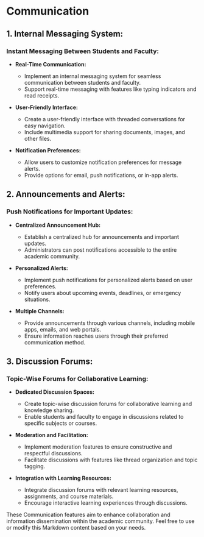 # Communication

## 1. Internal Messaging System:

### Instant Messaging Between Students and Faculty:
- **Real-Time Communication:**
    - Implement an internal messaging system for seamless communication between students and faculty.
    - Support real-time messaging with features like typing indicators and read receipts.

- **User-Friendly Interface:**
    - Create a user-friendly interface with threaded conversations for easy navigation.
    - Include multimedia support for sharing documents, images, and other files.

- **Notification Preferences:**
    - Allow users to customize notification preferences for message alerts.
    - Provide options for email, push notifications, or in-app alerts.

## 2. Announcements and Alerts:

### Push Notifications for Important Updates:
- **Centralized Announcement Hub:**
    - Establish a centralized hub for announcements and important updates.
    - Administrators can post notifications accessible to the entire academic community.

- **Personalized Alerts:**
    - Implement push notifications for personalized alerts based on user preferences.
    - Notify users about upcoming events, deadlines, or emergency situations.

- **Multiple Channels:**
    - Provide announcements through various channels, including mobile apps, emails, and web portals.
    - Ensure information reaches users through their preferred communication method.

## 3. Discussion Forums:

### Topic-Wise Forums for Collaborative Learning:
- **Dedicated Discussion Spaces:**
    - Create topic-wise discussion forums for collaborative learning and knowledge sharing.
    - Enable students and faculty to engage in discussions related to specific subjects or courses.

- **Moderation and Facilitation:**
    - Implement moderation features to ensure constructive and respectful discussions.
    - Facilitate discussions with features like thread organization and topic tagging.

- **Integration with Learning Resources:**
    - Integrate discussion forums with relevant learning resources, assignments, and course materials.
    - Encourage interactive learning experiences through discussions.

These Communication features aim to enhance collaboration and information dissemination within the academic community. Feel free to use or modify this Markdown content based on your needs.
